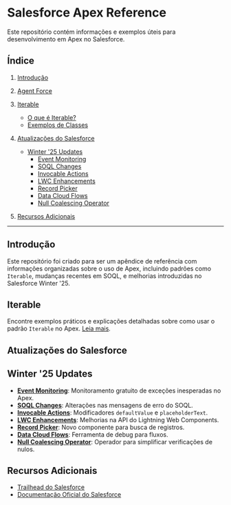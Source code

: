 # Salesforce Apex Reference

Este repositório contém informações e exemplos úteis para desenvolvimento em Apex no Salesforce.

## Índice
1. [Introdução](#introdução)
2. [Agent Force](./AgentForce)
3. [Iterable](#iterable)
   - [O que é Iterable?](./Iterable/README.md)
   - [Exemplos de Classes](./Iterable/MyIterable.cls)

4. [Atualizações do Salesforce](#atualizações-do-salesforce)
   - [Winter '25 Updates](#winter-25-updates)
     - [Event Monitoring](./25Updater/Winter/EventMonitoring.md)
     - [SOQL Changes](./25Updater/Winter/SOQLChanges.md)
     - [Invocable Actions](./25Updater/Winter/InvocableActions.md)
     - [LWC Enhancements](./25Updater/Winter/LWCEnhancements.md)
     - [Record Picker](./25Updater/Winter/RecordPicker.md)
     - [Data Cloud Flows](./25Updater/Winter/DataCloudFlows.md)
     - [Null Coalescing Operator](./25Updater/Winter/NullCoalescingOperator.md)
5. [Recursos Adicionais](#recursos-adicionais)

---

## Introdução

Este repositório foi criado para ser um apêndice de referência com informações organizadas sobre o uso de Apex, incluindo padrões como `Iterable`, mudanças recentes em SOQL, e melhorias introduzidas no Salesforce Winter '25.

## Iterable

Encontre exemplos práticos e explicações detalhadas sobre como usar o padrão `Iterable` no Apex. 
[Leia mais](./Iterable/Iterable.md).

## Atualizações do Salesforce

## Winter '25 Updates
- **[Event Monitoring](./25Updater/Winter/EventMonitoring.md)**: Monitoramento gratuito de exceções inesperadas no Apex.
- **[SOQL Changes](./25Updater/Winter/SOQLChanges.md)**: Alterações nas mensagens de erro do SOQL.
- **[Invocable Actions](./25Updater/Winter/InvocableActions.md)**: Modificadores `defaultValue` e `placeholderText`.
- **[LWC Enhancements](./25Updater/Winter/LWCEnhancements.md)**: Melhorias na API do Lightning Web Components.
- **[Record Picker](./25Updater/Winter/RecordPicker.md)**: Novo componente para busca de registros.
- **[Data Cloud Flows](./25Updater/Winter/DataCloudFlows.md)**: Ferramenta de debug para fluxos.
- **[Null Coalescing Operator](./25Updater/Winter/NullCoalescingOperator.md)**: Operador para simplificar verificações de nulos.

## Recursos Adicionais

- [Trailhead do Salesforce](https://trailhead.salesforce.com/)
- [Documentação Oficial do Salesforce](https://developer.salesforce.com/)